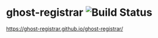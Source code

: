 # ghost-registrar ![Build Status](https://travis-ci.org/ghost-registrar/ghost-registrar.svg?branch=master)

https://ghost-registrar.github.io/ghost-registrar/
